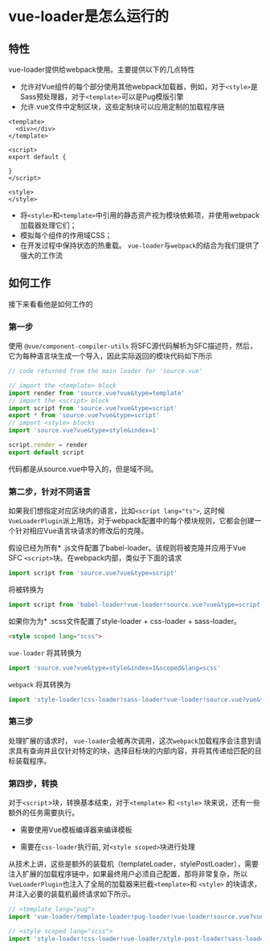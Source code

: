 # vue-loader是怎么运行的

## 特性

vue-loader提供给webpack使用。主要提供以下的几点特性

- 允许对Vue组件的每个部分使用其他webpack加载器，例如，对于`<style>`是Sass预处理器，对于`<template>`可以是Pug模版引擎
- 允许.vue文件中定制区块，这些定制块可以应用定制的加载程序链

```vue
<template>
  <div></div>
</template>

<script>
export default {
  
}
</script>

<style>
</style>

```

- 将`<style>`和`<template>`中引用的静态资产视为模块依赖项，并使用webpack加载器处理它们；
- 模拟每个组件的作用域CSS；
- 在开发过程中保持状态的热重载。
`vue-loader`与`webpack`的结合为我们提供了强大的工作流

## 如何工作

接下来看看他是如何工作的

### 第一步

使用 `@vue/component-compiler-utils` 将SFC源代码解析为SFC描述符，然后，它为每种语言块生成一个导入，因此实际返回的模块代码如下所示

```js
// code returned from the main loader for 'source.vue'

// import the <template> block
import render from 'source.vue?vue&type=template'
// import the <script> block
import script from 'source.vue?vue&type=script'
export * from 'source.vue?vue&type=script'
// import <style> blocks
import 'source.vue?vue&type=style&index=1'

script.render = render
export default script

```

代码都是从source.vue中导入的，但是域不同。

### 第二步，针对不同语言

如果我们想指定对应区块内的语言，比如`<script lang="ts">`, 这时候`VueLoaderPlugin`派上用场，对于webpack配置中的每个模块规则，它都会创建一个针对相应Vue语言块请求的修改后的克隆。

假设已经为所有* .js文件配置了babel-loader。该规则将被克隆并应用于Vue SFC `<script>`块。在webpack内部，类似于下面的请求

```js
import script from 'source.vue?vue&type=script'
```

将被转换为

```js
import script from 'babel-loader!vue-loader!source.vue?vue&type=script'
```

如果你为为* .scss文件配置了style-loader + css-loader + sass-loader。

```html
<style scoped lang="scss">
```

`vue-loader` 将其转换为

```js
import 'source.vue?vue&type=style&index=1&scoped&lang=scss'
```

`webpack` 将其转换为

```js
import 'style-loader!css-loader!sass-loader!vue-loader!source.vue?vue&type=style&index=1&scoped&lang=scss'
```

### 第三步

处理扩展的请求时， `vue-loader`会被再次调用，这次`webpack`加载程序会注意到请求具有查询并且仅针对特定的块，选择目标块的内部内容，并将其传递给匹配的目标装载程序。

### 第四步，转换

对于`<script`>块，转换基本结束，对于`<template>` 和 `<style>` 块来说，还有一些额外的任务需要执行。

- 需要使用Vue模板编译器来编译模板

- 需要在`css-loader`执行前, 对`<style scoped>`块进行处理

从技术上讲，这些是额外的装载机（templateLoader，stylePostLoader），需要注入扩展的加载程序链中，如果最终用户必须自己配置，那将非常复杂，所以 `VueLoaderPlugin`也注入了全局的加载器来拦截`<template>`和 `<style>` 的块请求，并注入必要的装载机最终请求如下所示。

```js
// <template lang="pug">
import 'vue-loader/template-loader!pug-loader!vue-loader!source.vue?vue&type=template'

// <style scoped lang="scss">
import 'style-loader!css-loader!vue-loader/style-post-loader!sass-loader!vue-loader!source.vue?vue&type=style&index=1&scoped&lang=scss'
```
